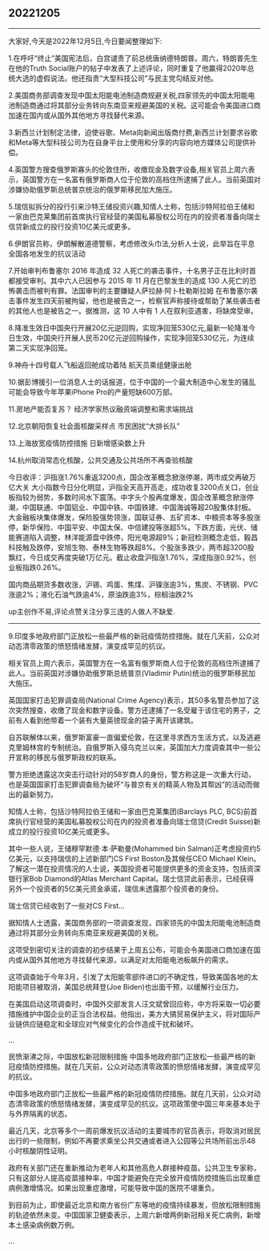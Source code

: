 ## 20221205

---

大家好,今天是2022年12月5日,今日要闻整理如下:

1.在呼吁“终止”美国宪法后，白宫谴责了前总统唐纳德特朗普。周六，特朗普先生在他的Truth Social账户的帖子中发表了上述评论，同时重复了他赢得2020年总统大选的虚假说法。他还指责“大型科技公司”与民主党勾结反对他。

2.美国商务部调查发现中国太阳能电池制造商规避关税,四家领先的中国太阳能电池制造商通过将其部分业务转向东南亚来规避美国的关税。这可能会令美国进口商加速在国内或从国外其他地方寻找替代来源。

3.新西兰计划制定法律，迫使谷歌、Meta向新闻出版商付费,新西兰计划要求谷歌和Meta等大型科技公司为在自身平台上使用和分享的内容向地方媒体公司提供补偿。


4.英国警方搜查俄罗斯寡头的伦敦住所，收缴现金及数字设备,相关官员上周六表示，英国警方在一名富有俄罗斯商人位于伦敦的高档住所逮捕了此人。当前英国对涉嫌协助俄罗斯总统普京统治的俄罗斯移民加大施压。

5.瑞信拟拆分的投行引来沙特王储投资兴趣,知情人士称，包括沙特阿拉伯王储和一家由巴克莱集团前首席执行官经营的美国私募股权公司在内的投资者准备向瑞士信贷新成立的投行投资10亿美元或更多。

6.伊朗官员称，伊朗解散道德警察，考虑修改头巾法,分析人士说，此举旨在平息全国各地发生的抗议活动

7.开始审判布鲁塞尔 2016 年造成 32 人死亡的袭击事件，十名男子正在比利时首都接受审判。其中六人已因参与 2015 年 11 月在巴黎发生的造成 130 人死亡的恐怖袭击而被判有罪。法国审判的主要嫌疑人萨拉赫·阿卜杜勒斯拉姆 在布鲁塞尔袭击事件发生四天前被拘留，他也是被告之一，检察官声称接待或帮助了某些袭击者的其他人也是被告之一。据推测，这 10 人中有 1 人在叙利亚遇害，将缺席受审。

8.降准生效日中国央行开展20亿元逆回购，实现净回笼530亿元,最新一轮降准今日生效，中国央行开展人民币20亿元逆回购操作，实现净回笼530亿元，为连续第二天实现净回笼。

9.神舟十四号载人飞船返回舱成功着陆 航天员乘组健康出舱 

10.据彭博援引一位消息人士的话报道，位于中国的一个最大制造中心发生的骚乱可能会导致今年苹果iPhone Pro的产量短缺600万部。

11.房地产能否复苏？ 经济学家热议融资端调整和需求端挑战

12.北京朝阳恢复社会面核酸采样点 市民困扰“大排长队”

13.上海放宽疫情防控措施 日新增感染数上升

14.杭州取消常态化核酸，公共交通及公共场所不再查验核酸 

今日收评：沪指涨1.76%重返3200点，国企改革概念掀涨停潮，两市成交再破万亿大关 大小指数今日分化明显，沪指全天高开高走，成功收复3200点关口，创业板指较为弱势，多数时间水下震荡。中字头个股再度爆发，国企改革概念掀涨停潮，中国联通、中国铝业、中国中铁、中国铁建、中国海诚等超20股集体封板。大金融板块集体爆发，保险股强势领涨，国联证券、五矿资本、中粮资本等多股涨停，新华保险、中国平安、中国太保、中信建投等涨超5%。下跌方面，光伏、储能赛道陷入调整，林洋能源盘中跌停，阳光电源超9%；新冠检测概念走低，毅昌科技触及跌停，安旭生物、泰林生物等跌超8%。个股涨多跌少，两市超3200股飘红，今日成交再度突破1万亿元。截止收盘沪指涨1.76%，深成指涨0.92%，创业板指跌0.26%。

国内商品期货多数收涨，沪锡、鸡蛋、焦煤、沪镍涨逾3%，焦炭、不锈钢、PVC涨逾2%；液化石油气跌逾4%，原油跌逾3%，棕榈油跌2%

up主创作不易,评论点赞关注分享三连的人做人不缺爱.


---

9.印度多地政府部门正放松一些最严格的新冠疫情防控措施。就在几天前，公众对动态清零政策的愤怒情绪发酵，演变成罕见的抗议。


相关官员上周六表示，英国警方在一名富有俄罗斯商人位于伦敦的高档住所逮捕了此人。当前英国对涉嫌协助俄罗斯总统普京(Vladimir Putin)统治的俄罗斯移民加大施压。

英国国家打击犯罪调查局(National Crime Agency)表示，其50多名警员参加了这次突然搜查，收缴了现金和数字设备。警方还逮捕了一名受雇于该住宅的男子，之前有人看到他带着一个装有大量英镑现金的袋子离开该建筑。

自苏联解体以来，俄罗斯富豪一直偏爱伦敦，在这里寻求西方生活方式，以及逃避克里姆林宫的专制统治。自俄罗斯入侵乌克兰以来，英国加大力度调查其中一些公开宣称的移民与俄罗斯政权的联系。

警方拒绝透露这次突击行动针对的58岁商人的身份，警方称这是一次重大行动，也是英国国家打击犯罪调查局为破坏“与普京有关的精英人物及其帮凶”的活动而做出的最新努力。


知情人士称，包括沙特阿拉伯王储和一家由巴克莱集团(Barclays PLC, BCS)前首席执行官经营的美国私募股权公司在内的投资者准备向瑞士信贷(Credit Suisse)新成立的投行投资10亿美元或更多。

其中一些人说，王储穆罕默德·本·萨勒曼(Mohammed bin Salman)正考虑投资约5亿美元，以支持瑞信的上述新部门CS First Boston及其候任CEO Michael Klein。了解这一潜在投资情况的人士说，美国投资者可能提供更多的资金支持，包括资深银行家Bob Diamond的Atlas Merchant Capital。瑞士信贷此前表示，已经获得另外一个投资者的5亿美元资金承诺，瑞信未透露那个投资者的身份。

瑞士信贷已经收到了一些对CS First...


据知情人士透露，美国商务部的一项调查发现，四家领先的中国太阳能电池制造商通过将其部分业务转向东南亚来规避美国的关税。

这项受到密切关注的调查的初步结果于上周五公布，可能会令美国进口商加速在国内或从国外其他地方寻找替代来源，以满足对太阳能电池板飙升的需求。

这项调查始于今年3月，引发了太阳能零部件进口的不确定性，导致美国各地的太阳能项目被取消，美国总统拜登(Joe Biden)也出面干预，以缓解行业压力。

在美国启动这项调查时，中国外交部发言人汪文斌曾回应称，中方将采取一切必要措施维护中国企业的正当合法权益。他指出，美方大搞贸易保护主义，将对国际产业链供应链稳定和全球应对气候变化的合作造成干扰和破坏。

...

民愤渐沸之际，中国放松新冠限制措施
中国多地政府部门正放松一些最严格的新冠疫情防控措施。就在几天前，公众对动态清零政策的愤怒情绪发酵，演变成罕见的抗议。

中国多地政府部门正放松一些最严格的新冠疫情防控措施。就在几天前，公众对动态清零政策的愤怒情绪发酵，演变成罕见的抗议。这项政策使中国三年来基本处于与外界隔离的状态。

最近几天，北京等多个一周前爆发抗议活动的主要城市的官员表示，将取消对居民出行的一些限制，例如不再要求乘坐公共交通或者进入公园等公共场所前出示48小时核酸阴性证明。

政府有关部门还在重新推动为老年人和其他高危人群接种疫苗。公共卫生专家称，只有这部分人提高疫苗接种率，中国才能避免在完全放开疫情防控措施后出现重症病例激增情况。如果出现重症激增，可能导致中国的医院不堪重负。

到目前为止，即使最近北京和南方省份广东等地的疫情持续暴发，但放松限制措施的轨迹依然未变。中国国家卫健委表示，上周六新增两例新冠相关死亡病例，新增本土感染病例数万例。

...